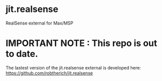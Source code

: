 # jit.realsense
RealSense external for Max/MSP

# IMPORTANT NOTE : This repo is out to date.

The lastest version of the jit.realsense external is developed here: 
https://github.com/robtherich/jit.realsense
